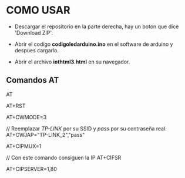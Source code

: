 # COMO USAR

- Descargar el repositorio en la parte derecha, hay un boton que dice 'Download ZIP'.

- Abrir el codigo **codigoledarduino.ino** en el software de arduino y despues cargarlo.

- Abrir el archivo **iothtml3.html** en su navegador.

## Comandos AT

AT

AT+RST

AT+CWMODE=3

// Reemplazar *TP-LINK* por su SSID y *pass* por su contraseña real.
AT+CWJAP="TP-LINK_2","pass"

AT+CIPMUX=1

// Con este comando consiguen la IP
AT+CIFSR

AT+CIPSERVER=1,80